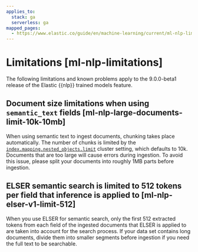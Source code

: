 ```yaml
---
applies_to:
  stack: ga
  serverless: ga
mapped_pages:
  - https://www.elastic.co/guide/en/machine-learning/current/ml-nlp-limitations.html
---
```


# Limitations [ml-nlp-limitations]

The following limitations and known problems apply to the 9.0.0-beta1 release of the Elastic {{nlp}} trained models feature.

## Document size limitations when using `semantic_text` fields [ml-nlp-large-documents-limit-10k-10mb]

When using semantic text to ingest documents, chunking takes place automatically. The number of chunks is limited by the [`index.mapping.nested_objects.limit`](asciidocalypse://docs/elasticsearch/docs/reference/elasticsearch/index-settings/mapping-limit-settings.md) cluster setting, which defaults to 10k. Documents that are too large will cause errors during ingestion. To avoid this issue, please split your documents into roughly 1MB parts before ingestion.

## ELSER semantic search is limited to 512 tokens per field that inference is applied to [ml-nlp-elser-v1-limit-512]

When you use ELSER for semantic search, only the first 512 extracted tokens from each field of the ingested documents that ELSER is applied to are taken into account for the search process. If your data set contains long documents, divide them into smaller segments before ingestion if you need the full text to be searchable.
